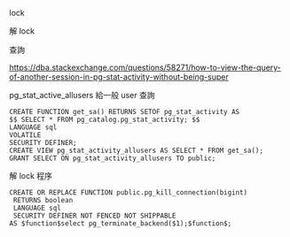 lock

解 lock

查詢

https://dba.stackexchange.com/questions/58271/how-to-view-the-query-of-another-session-in-pg-stat-activity-without-being-super

pg_stat_active_allusers 給一般 user 查詢
```
CREATE FUNCTION get_sa() RETURNS SETOF pg_stat_activity AS
$$ SELECT * FROM pg_catalog.pg_stat_activity; $$
LANGUAGE sql
VOLATILE
SECURITY DEFINER;
CREATE VIEW pg_stat_activity_allusers AS SELECT * FROM get_sa();
GRANT SELECT ON pg_stat_activity_allusers TO public;
```
解 lock 程序
```
CREATE OR REPLACE FUNCTION public.pg_kill_connection(bigint)
 RETURNS boolean
 LANGUAGE sql
 SECURITY DEFINER NOT FENCED NOT SHIPPABLE
AS $function$select pg_terminate_backend($1);$function$;
```
